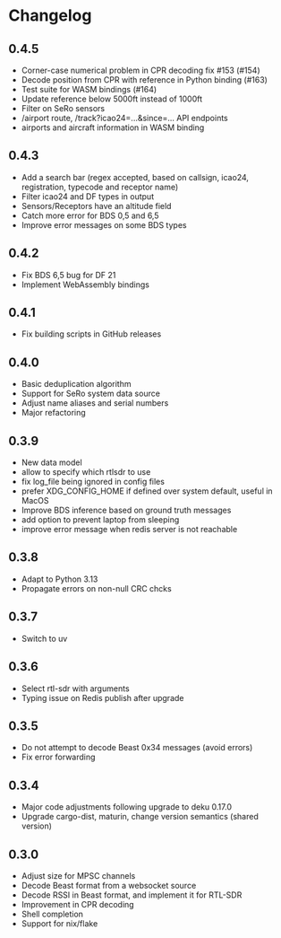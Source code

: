 # Changelog

## 0.4.5

- Corner-case numerical problem in CPR decoding fix #153 (#154)
- Decode position from CPR with reference in Python binding (#163)
- Test suite for WASM bindings (#164)
- Update reference below 5000ft instead of 1000ft
- Filter on SeRo sensors
- /airport route, /track?icao24=...&since=... API endpoints
- airports and aircraft information in WASM binding

## 0.4.3

- Add a search bar (regex accepted, based on callsign, icao24, registration, typecode and receptor name)
- Filter icao24 and DF types in output
- Sensors/Receptors have an altitude field
- Catch more error for BDS 0,5 and 6,5
- Improve error messages on some BDS types

## 0.4.2

- Fix BDS 6,5 bug for DF 21
- Implement WebAssembly bindings

## 0.4.1

- Fix building scripts in GitHub releases

## 0.4.0

- Basic deduplication algorithm
- Support for SeRo system data source
- Adjust name aliases and serial numbers
- Major refactoring

## 0.3.9

- New data model
- allow to specify which rtlsdr to use
- fix log_file being ignored in config files
- prefer XDG_CONFIG_HOME if defined over system default, useful in MacOS
- Improve BDS inference based on ground truth messages
- add option to prevent laptop from sleeping
- improve error message when redis server is not reachable

## 0.3.8

- Adapt to Python 3.13
- Propagate errors on non-null CRC chcks

## 0.3.7

- Switch to uv

## 0.3.6

- Select rtl-sdr with arguments
- Typing issue on Redis publish after upgrade

## 0.3.5

- Do not attempt to decode Beast 0x34 messages (avoid errors)
- Fix error forwarding

## 0.3.4

- Major code adjustments following upgrade to deku 0.17.0
- Upgrade cargo-dist, maturin, change version semantics (shared version)

## 0.3.0

- Adjust size for MPSC channels
- Decode Beast format from a websocket source
- Decode RSSI in Beast format, and implement it for RTL-SDR
- Improvement in CPR decoding
- Shell completion
- Support for nix/flake
